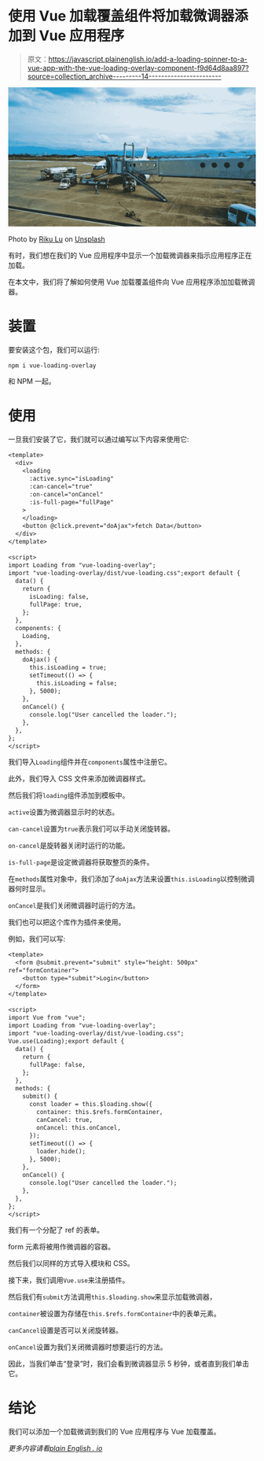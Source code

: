 # 使用 Vue 加载覆盖组件将加载微调器添加到 Vue 应用程序

> 原文：<https://javascript.plainenglish.io/add-a-loading-spinner-to-a-vue-app-with-the-vue-loading-overlay-component-f9d64d8aa897?source=collection_archive---------14----------------------->

![](img/3bd88e0da425711719c4e68487107ccf.png)

Photo by [Riku Lu](https://unsplash.com/@riku?utm_source=medium&utm_medium=referral) on [Unsplash](https://unsplash.com?utm_source=medium&utm_medium=referral)

有时，我们想在我们的 Vue 应用程序中显示一个加载微调器来指示应用程序正在加载。

在本文中，我们将了解如何使用 Vue 加载覆盖组件向 Vue 应用程序添加加载微调器。

# 装置

要安装这个包，我们可以运行:

```
npm i vue-loading-overlay
```

和 NPM 一起。

# 使用

一旦我们安装了它，我们就可以通过编写以下内容来使用它:

```
<template>
  <div>
    <loading
      :active.sync="isLoading"
      :can-cancel="true"
      :on-cancel="onCancel"
      :is-full-page="fullPage"
    >
    </loading>
    <button @click.prevent="doAjax">fetch Data</button>
  </div>
</template>

<script>
import Loading from "vue-loading-overlay";
import "vue-loading-overlay/dist/vue-loading.css";export default {
  data() {
    return {
      isLoading: false,
      fullPage: true,
    };
  },
  components: {
    Loading,
  },
  methods: {
    doAjax() {
      this.isLoading = true;
      setTimeout(() => {
        this.isLoading = false;
      }, 5000);
    },
    onCancel() {
      console.log("User cancelled the loader.");
    },
  },
};
</script>
```

我们导入`Loading`组件并在`components`属性中注册它。

此外，我们导入 CSS 文件来添加微调器样式。

然后我们将`loading`组件添加到模板中。

`active`设置为微调器显示时的状态。

`can-cancel`设置为`true`表示我们可以手动关闭旋转器。

`on-cancel`是旋转器关闭时运行的功能。

`is-full-page`是设定微调器将获取整页的条件。

在`methods`属性对象中，我们添加了`doAjax`方法来设置`this.isLoading`以控制微调器何时显示。

`onCancel`是我们关闭微调器时运行的方法。

我们也可以把这个库作为插件来使用。

例如，我们可以写:

```
<template>
  <form @submit.prevent="submit" style="height: 500px" ref="formContainer">
    <button type="submit">Login</button>
  </form>
</template>

<script>
import Vue from "vue";
import Loading from "vue-loading-overlay";
import "vue-loading-overlay/dist/vue-loading.css";
Vue.use(Loading);export default {
  data() {
    return {
      fullPage: false,
    };
  },
  methods: {
    submit() {
      const loader = this.$loading.show({
        container: this.$refs.formContainer,
        canCancel: true,
        onCancel: this.onCancel,
      });
      setTimeout(() => {
        loader.hide();
      }, 5000);
    },
    onCancel() {
      console.log("User cancelled the loader.");
    },
  },
};
</script>
```

我们有一个分配了 ref 的表单。

form 元素将被用作微调器的容器。

然后我们以同样的方式导入模块和 CSS。

接下来，我们调用`Vue.use`来注册插件。

然后我们有`submit`方法调用`this.$loading.show`来显示加载微调器，

`container`被设置为存储在`this.$refs.formContainer`中的表单元素。

`canCancel`设置是否可以关闭旋转器。

`onCancel`设置为我们关闭微调器时想要运行的方法。

因此，当我们单击“登录”时，我们会看到微调器显示 5 秒钟，或者直到我们单击它。

# 结论

我们可以添加一个加载微调到我们的 Vue 应用程序与 Vue 加载覆盖。

*更多内容请看*[*plain English . io*](http://plainenglish.io/)